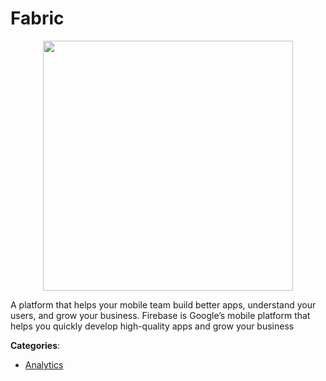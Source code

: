 # Fabric
<p align="center">
    <img width="400" src="https://raw.githubusercontent.com/apis-list/apis-list/apis/fabric/logo_256x256.png" />
</p>

A platform that helps your mobile team build better apps, understand your users, and grow your business. Firebase is Google’s mobile platform that helps you quickly develop high-quality apps and grow your business



**Categories**:

- [Analytics](https://github.com/apis-list/apis-list#analytics)



